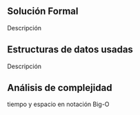 ## Solución Formal
Descripción

## Estructuras de datos usadas
Descripción

## Análisis de complejidad
tiempo y espacio en notación Big-O
